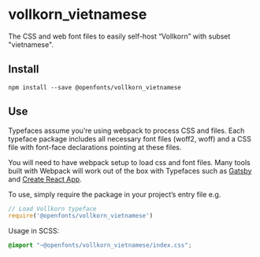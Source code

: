 
# vollkorn_vietnamese

The CSS and web font files to easily self-host “Vollkorn” with subset "vietnamese".

## Install

`npm install --save @openfonts/vollkorn_vietnamese`

## Use

Typefaces assume you’re using webpack to process CSS and files. Each typeface
package includes all necessary font files (woff2, woff) and a CSS file with
font-face declarations pointing at these files.

You will need to have webpack setup to load css and font files. Many tools built
with Webpack will work out of the box with Typefaces such as [Gatsby](https://github.com/gatsbyjs/gatsby)
and [Create React App](https://github.com/facebookincubator/create-react-app).

To use, simply require the package in your project’s entry file e.g.

```javascript
// Load Vollkorn typeface
require('@openfonts/vollkorn_vietnamese')
```

Usage in SCSS:
```scss
@import "~@openfonts/vollkorn_vietnamese/index.css";
```
